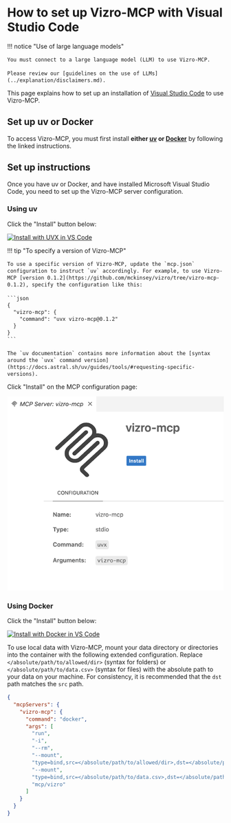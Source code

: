 # How to set up Vizro-MCP with Visual Studio Code

!!! notice "Use of large language models"

    You must connect to a large language model (LLM) to use Vizro-MCP.

    Please review our [guidelines on the use of LLMs](../explanation/disclaimers.md).

This page explains how to set up an installation of [Visual Studio Code](https://code.visualstudio.com/) to use Vizro-MCP.

## Set up uv or Docker

To access Vizro-MCP, you must first install **either [uv](https://docs.astral.sh/uv/getting-started/installation/) or [Docker](https://www.docker.com/get-started/)** by following the linked instructions.

## Set up instructions

Once you have uv or Docker, and have installed Microsoft Visual Studio Code, you need to set up the Vizro-MCP server configuration.

### Using uv

Click the "Install" button below:

[![Install with UVX in VS Code](https://img.shields.io/badge/VS_Code-Install-0098FF?style=flat-square&logo=visualstudiocode&logoColor=white)](https://insiders.vscode.dev/redirect/mcp/install?name=vizro-mcp&config=%7B%22command%22%3A%22uvx%22%2C%22args%22%3A%5B%22vizro-mcp%22%5D%7D)

!!! tip "To specify a version of Vizro-MCP"

    To use a specific version of Vizro-MCP, update the `mcp.json` configuration to instruct `uv` accordingly. For example, to use Vizro-MCP [version 0.1.2](https://github.com/mckinsey/vizro/tree/vizro-mcp-0.1.2), specify the configuration like this:

    ```json
    {
      "vizro-mcp": {
        "command": "uvx vizro-mcp@0.1.2"
      }
    }
    ```

    The `uv documentation` contains more information about the [syntax around the `uvx` command version](https://docs.astral.sh/uv/guides/tools/#requesting-specific-versions).

Click "Install" on the MCP configuration page:

![Install Vizro-MCP with uv](../../assets/images/install-vizro-mcp-vscode-uv.png)

### Using Docker

Click the "Install" button below:

[![Install with Docker in VS Code](https://img.shields.io/badge/VS_Code-Install-0098FF?style=flat-square&logo=visualstudiocode&logoColor=white)](https://insiders.vscode.dev/redirect/mcp/install?name=vizro-mcp&config=%7B%22command%22%3A%22docker%22%2C%22args%22%3A%5B%22run%22%2C%22-i%22%2C%22--rm%22%2C%22mcp%2Fvizro%22%5D%7D)

To use local data with Vizro-MCP, mount your data directory or directories into the container with the following extended configuration. Replace `</absolute/path/to/allowed/dir>` (syntax for folders) or `</absolute/path/to/data.csv>` (syntax for files) with the absolute path to your data on your machine. For consistency, it is recommended that the `dst` path matches the `src` path.

```json
{
  "mcpServers": {
    "vizro-mcp": {
      "command": "docker",
      "args": [
        "run",
        "-i",
        "--rm",
        "--mount",
        "type=bind,src=</absolute/path/to/allowed/dir>,dst=</absolute/path/to/allowed/dir>",
        "--mount",
        "type=bind,src=</absolute/path/to/data.csv>,dst=</absolute/path/to/data.csv>",
        "mcp/vizro"
      ]
    }
  }
}
```
